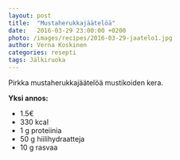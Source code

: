 ```yaml
---
layout: post
title:  "Mustaherukkajäätelöä"
date:   2016-03-29 23:00:00 +0200
photo: /images/recipes/2016-03-29-jaatelo1.jpg
author: Verna Koskinen
categories: resepti
tags: Jälkiruoka
---
```


Pirkka mustaherukkajäätelöä mustikoiden kera.

**Yksi annos:**

- 1.5€
- 330 kcal
- 1 g proteiinia
- 50 g hiilihydraatteja
- 10 g rasvaa
